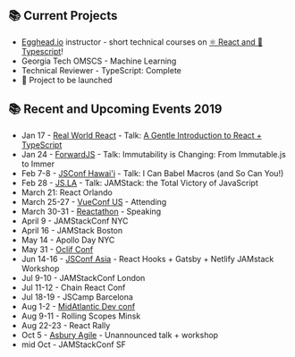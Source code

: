 ## 📚 Current Projects

- [Egghead.io](https://egghead.io/) instructor - short technical courses on [⚛️ React and 📜 Typescript](https://egghead.io/courses/design-systems-with-react-and-typescript-in-storybook)!
- Georgia Tech OMSCS - Machine Learning
- Technical Reviewer - TypeScript: Complete
- 🌟 Project to be launched

## 📚 Recent and Upcoming Events 2019

- Jan 17 - [Real World React](https://www.meetup.com/Real-World-React/events/256448268/) - Talk: [A Gentle Introduction to React + TypeScript](https://twitter.com/swyx/status/1086153419927089153)
- Jan 24 - [ForwardJS](https://forwardjs.com/) - Talk: Immutability is Changing: From Immutable.js to Immer
- Feb 7-8 - [JSConf Hawai'i](https://www.jsconfhi.com/) - Talk:
  I Can Babel Macros (and So Can You!)
- Feb 28 - [JS.LA](https://js.la/) - Talk: JAMStack: the Total Victory of JavaScript
- March 21: React Orlando
- March 25-27 - [VueConf US](http://vueconf.us/) - Attending
- March 30-31 - [Reactathon](https://www.reactathon.com/) - Speaking
- April 9 - JAMStackConf NYC
- April 16 - JAMStack Boston
- May 14 - Apollo Day NYC
- May 31 - [Oclif Conf](https://oclif.io/conf)
- Jun 14-16 - [JSConf Asia](https://2019.jsconf.asia/) - React Hooks + Gatsby + Netlify JAMstack Workshop
- Jul 9-10 - JAMStackConf London
- Jul 11-12 - Chain React Conf
- Jul 18-19 - JSCamp Barcelona
- Aug 1-2 - [MidAtlantic Dev conf](https://www.middevcon.com/)
- Aug 9-11 - Rolling Scopes Minsk
- Aug 22-23 - React Rally
- Oct 5 - [Asbury Agile](http://www.asburyagile.com/) - Unannounced talk + workshop
- mid Oct - JAMStackConf SF
